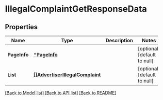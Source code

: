 # IllegalComplaintGetResponseData

## Properties
Name | Type | Description | Notes
------------ | ------------- | ------------- | -------------
**PageInfo** | [***PageInfo**](page_info.md) |  | [optional] [default to null]
**List** | [**[]AdvertiserIllegalComplaint**](advertiser_illegal_complaint.md) |  | [optional] [default to null]

[[Back to Model list]](../README.md#documentation-for-models) [[Back to API list]](../README.md#documentation-for-api-endpoints) [[Back to README]](../README.md)


